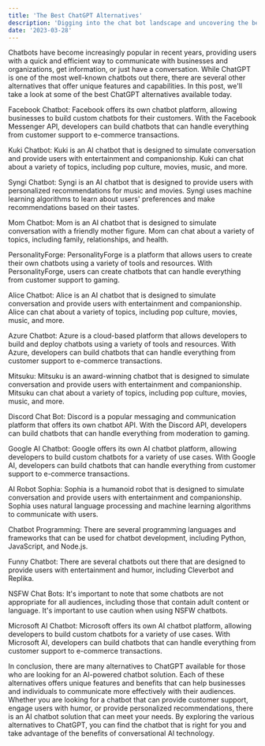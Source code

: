 ```yaml
---
title: 'The Best ChatGPT Alternatives'
description: 'Digging into the chat bot landscape and uncovering the best ChatGPT alternatives in 2023.'
date: '2023-03-28'
---
```

Chatbots have become increasingly popular in recent years, providing users with a quick and efficient way to communicate with businesses and organizations, get information, or just have a conversation. While ChatGPT is one of the most well-known chatbots out there, there are several other alternatives that offer unique features and capabilities. In this post, we'll take a look at some of the best ChatGPT alternatives available today.

Facebook Chatbot: Facebook offers its own chatbot platform, allowing businesses to build custom chatbots for their customers. With the Facebook Messenger API, developers can build chatbots that can handle everything from customer support to e-commerce transactions.

Kuki Chatbot: Kuki is an AI chatbot that is designed to simulate conversation and provide users with entertainment and companionship. Kuki can chat about a variety of topics, including pop culture, movies, music, and more.

Syngi Chatbot: Syngi is an AI chatbot that is designed to provide users with personalized recommendations for music and movies. Syngi uses machine learning algorithms to learn about users' preferences and make recommendations based on their tastes.

Mom Chatbot: Mom is an AI chatbot that is designed to simulate conversation with a friendly mother figure. Mom can chat about a variety of topics, including family, relationships, and health.

PersonalityForge: PersonalityForge is a platform that allows users to create their own chatbots using a variety of tools and resources. With PersonalityForge, users can create chatbots that can handle everything from customer support to gaming.

Alice Chatbot: Alice is an AI chatbot that is designed to simulate conversation and provide users with entertainment and companionship. Alice can chat about a variety of topics, including pop culture, movies, music, and more.

Azure Chatbot: Azure is a cloud-based platform that allows developers to build and deploy chatbots using a variety of tools and resources. With Azure, developers can build chatbots that can handle everything from customer support to e-commerce transactions.

Mitsuku: Mitsuku is an award-winning chatbot that is designed to simulate conversation and provide users with entertainment and companionship. Mitsuku can chat about a variety of topics, including pop culture, movies, music, and more.

Discord Chat Bot: Discord is a popular messaging and communication platform that offers its own chatbot API. With the Discord API, developers can build chatbots that can handle everything from moderation to gaming.

Google AI Chatbot: Google offers its own AI chatbot platform, allowing developers to build custom chatbots for a variety of use cases. With Google AI, developers can build chatbots that can handle everything from customer support to e-commerce transactions.

AI Robot Sophia: Sophia is a humanoid robot that is designed to simulate conversation and provide users with entertainment and companionship. Sophia uses natural language processing and machine learning algorithms to communicate with users.

Chatbot Programming: There are several programming languages and frameworks that can be used for chatbot development, including Python, JavaScript, and Node.js.

Funny Chatbot: There are several chatbots out there that are designed to provide users with entertainment and humor, including Cleverbot and Replika.

NSFW Chat Bots: It's important to note that some chatbots are not appropriate for all audiences, including those that contain adult content or language. It's important to use caution when using NSFW chatbots.

Microsoft AI Chatbot: Microsoft offers its own AI chatbot platform, allowing developers to build custom chatbots for a variety of use cases. With Microsoft AI, developers can build chatbots that can handle everything from customer support to e-commerce transactions.

In conclusion, there are many alternatives to ChatGPT available for those who are looking for an AI-powered chatbot solution. Each of these alternatives offers unique features and benefits that can help businesses and individuals to communicate more effectively with their audiences. Whether you are looking for a chatbot that can provide customer support, engage users with humor, or provide personalized recommendations, there is an AI chatbot solution that can meet your needs. By exploring the various alternatives to ChatGPT, you can find the chatbot that is right for you and take advantage of the benefits of conversational AI technology.
